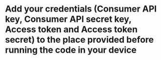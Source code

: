 <h1> Add your credentials (Consumer API key, Consumer API secret key, Access token and Access token secret) to the place provided before running the code in your device </h1>
